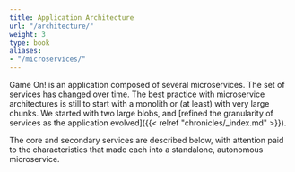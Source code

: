 ```yaml
---
title: Application Architecture
url: "/architecture/"
weight: 3
type: book
aliases:
- "/microservices/"
---
```


Game On! is an application composed of several microservices. The set of services
has changed over time. The best practice with microservice architectures is still
to start with a monolith or (at least) with very large chunks. We started with two
large blobs, and [refined the granularity of services as the application
evolved]({{< relref "chronicles/_index.md" >}}).

The core and secondary services are described below, with attention paid to the
characteristics that made each into a standalone, autonomous microservice.
